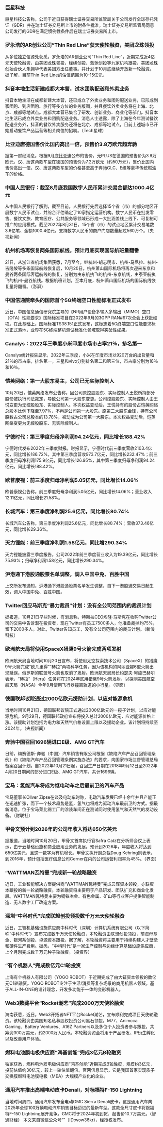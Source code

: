 ### 巨星科技
巨星科技公告称，公司于近日获得瑞士证券交易所监管局关于公司发行全球存托凭证（GDR）并在瑞士证券交易所上市的附条件批准，瑞士证券交易所监管局同意公司发行的GDR在满足惯例性条件后在瑞士证券交易所上市。
### 罗永浩的AR创业公司“Thin Red Line”获天使轮融资，美团龙珠领投
从多位独立信源处获悉，罗永浩的AR创业公司“Thin Red Line”，近期完成近4亿元天使轮融资，由美团龙珠领投，经纬创投、蓝驰创投等九家机构跟投，美团龙珠创始合伙人朱拥华代表美团方出任董事。并计划于10月底继续开放新一轮融资。据了解，目前Thin Red Line的估值范围为10-15亿元。
### 抖音本地生活新建成都大本营，试水团购配送和外卖业务
抖音本地生活在成都新建大本营，还已成立了外卖业务和团购配送业务，已形成到家团购、到店团购、旅行等多方位的业务版图，并且餐饮外卖业务将在上海、北京、成都等地试点。成都大本营已集合了研发、创新业务、商业化等部门。抖音本地生活已成立外卖业务和团购配送业务。消息人士透露，除了上海在今年测试餐饮配送业务外，抖音的餐饮外卖服务还将在北京、成都等地试点，目前上述城市已开始启动餐饮产品运营等相关岗位的招聘。（Tech星球）
### 比亚迪唐德国售价比国内高出一倍，预售价3.8万欧元超奔驰
据第一财经消息，根据9月底比亚迪公布的售价，元PLUS在德国的预售价为3.8万欧元，汉、唐这两款车型在德国的预售价为7.2万欧元（约50万元），售价比国内售价高出一倍。汉、唐这两款车型的价格甚至高于奔驰GLC、E级等豪华传统燃油车的价格。
### 中国人民银行：截至8月底我国数字人民币累计交易金额达1000.4亿元
从中国人民银行了解到，截至目前，人民银行先后选择15个省（市）的部分地区开展数字人民币试点，并综合评估确定了10家指定运营机构。数字人民币在批发零售、餐饮文旅、教育医疗、公共服务等领域已形成一大批涵盖线上线下、可复制可推广的应用模式。截至2022年8月31日，15个省（市）的试点地区累计交易笔数3.6亿笔、金额1000.4亿元，支持数字人民币的商户门店数量超过560万个。（央视新闻）
### 杭州机场再恢复两条国际航线，预计月底实现国际航班量翻番
21日，从浙江省机场集团获悉，7月至今，继杭州-胡志明市、杭州-马尼拉、杭州-吉隆坡等多条国际航线恢复后，10月20日，杭州萧山国际机场将再次迎来东京和曼谷两条国际客运航线的恢复，分别为由东航执飞的杭州-东京航线，由泰亚航执飞的杭州-曼谷航线。根据航班计划，至本月底，杭州萧山国际机场的国际航线恢复量将翻番。（澎湃）
### 中国信通院牵头的国际首个5G终端空口性能标准正式发布
近日，中国信息通信研究院主导的《NR用户设备多输入多输出（MIMO）空口（OTA）性能要求》国际标准项目在2022年9月的3GPP RAN#97次全会上获批结项。在此基础上，国际标准TS38.151正式发布，这标志着5G终端空口性能要求标准正式落地，业界在5G终端整机测试标准化领域取得突破性成果。
### Canalys：2022年三季度小米印度市场市占率21％，排名第一
Canalys统计报告显示，2022年三季度，小米在印度市场以920万台的出货量和21％的市占率，排名第一。三星和vivo分别排名第二和第三位，市占率分别为18％和16％。
### 恺英网络：第一大股东易主，公司已无实际控制人
10月20日，恺英网络发布公告称，因公司原控股股东、实际控制人王悦所持部分股份被执行司法裁定，导致公司第一大股东变更。公司控股股东、实际控制人由王悦变更为无控股股东、实际控制人。本次权益变动后，王悦持有的股份占恺英网络总股本比例下降至7.97%，不再是公司第一大股东。原第二大股东金锋，持有公司股数占公司总股本的13.78%，被动成为公司第一大股东。本次权益变动后，恺英网络变更为无控股股东、无实际控制人。
### 宁德时代：第三季度归母净利润94.24亿元，同比增长188.42%
宁德时代发布2022年三季度财报。财报显示，宁德时代前三季度营收2103.4亿元，同比增长186.72%，其中第三季度营收973.7亿元，同比增长232.47%；前三季度归母净利润175.9亿元，同比增长126.95%，其中第三季度归母净利润94.24亿元，同比增长188.42%。
### 欧普康视：前三季度归母净利润5.05亿元，同比增长14.06%
欧普康视公告称，前三季度归母净利润5.05亿元，同比增长14.06%；营业收入12.11亿元，同比增长21.58%。
### 长城汽车：第三季度净利润25.6亿元，同比增长80.74%
长城汽车公告称，第三季度净利润25.6亿元，同比增长80.74%；营收373.46亿元，同比增长29.36%。
### 天力锂能：前三季度净利润1.58亿元，同比增290.34%
天力锂能披露三季度报告，公司2022年前三季度营业收入为19.39亿元，同比增长75.93%；归母净利润1.58亿元，同比增长290.34%。
### 沪港通下港股通股票名单调整，调入中国中免、百胜中国
上交所发布通知，沪港通下港股通股票名单发生调整，自下一港股通交易日起生效，调入中国中免、百胜中国。
### Twitter回应马斯克“暴力裁员”计划：没有全公司范围内的裁员计划
据报道，10月21日早些时候，有消息称，特斯拉CEO埃隆·马斯克在收购Twitter公司的交易中告诉潜在投资者，现在Twitter有员工7500多人，他准备裁掉约75%，留下2000多人。对此，Twitter告知员工，没有全公司范围内的裁员计划。（新浪科技）
### 欧洲航天局将使用SpaceX猎鹰9号火箭完成两项发射
欧洲航天局当地时间10月20日宣布，将使用太空探索技术公司（SpaceX）的猎鹰9号火箭完成“欧几里得”“赫拉”两项科学任务，因为该机构的阿丽亚娜6型火箭出现延误，俄罗斯的联盟号火箭也取消了发射。欧洲航天局局长约瑟夫·阿施巴赫尔表示，“赫拉”（Hera）任务将在2024年底用猎鹰9号火箭发射，以探测美国航空航天局（NASA）今年9月使用飞行器撞离轨道的小行星。（界面）
### 德国联邦议院通过2000亿欧元援助计划，以应对能源危机
当地时间10月21日，德国联邦议院正式通过2000亿欧元的一揽子计划，以应对能源危机。9月29日，德国联邦政府宣布将投入总计2000亿欧元，应对能源价格上涨。该援助计划包括为电力和天然气价格设置上限以及援助企业。该计划将持续至2024年。（央视新闻）
### 奔驰中国召回1696辆进口E级、AMG GT汽车
日前，梅赛德斯-奔驰（中国）汽车销售有限公司根据《缺陷汽车产品召回管理条例》和《缺陷汽车产品召回管理条例实施办法》的要求，向国家市场监督管理总局备案召回计划。自2022年10月21日起，召回生产日期在2018年9月12日至2022年4月20日期间的部分进口E级、AMG GT汽车，共计1696辆。
### 宝马：氢能汽车将成为继电动车之后最前卫的汽车产品
宝马董事长Oliver Zipse在谈及电动车时称，电动汽车发展已经十余年并且产能正在迅速扩张，而下一个技术趋势是氢，氢气也将成为驱动汽车最前卫的方式。据最新消息，位于宝马莱比锡工厂的涂装车间正在测试同时使用氢气和天然气的发动设备。（财联社）
### 甲骨文预计到2026年的公司年收入将达650亿美元
据报道，当地时间10月20日，甲骨文首席执行官Safra Catz在分析师会议上表示，由于云基础设施和商业应用业务的发展，预计到2026年，年度收入将达到650亿美元，且这一数字为有机增长。甲骨文执行副总裁Doug Kehring则表示，到2016年，预计包括医疗信息公司Cerner在内的公司运营利润率为45%。（界面）
### “WATTMAN瓦特曼”完成新一轮战略融资
近日，工业智能解决方案提供商“WATTMAN瓦特曼”完成云晖资本领投，亦联资本跟投的新一轮战略融资。本轮融资将主要用于产品研发、团队扩充和商业化发展。WATTMAN瓦特曼主要为钢铁冶金、有色金属、矿山等行业客户提供智能制造、无人数字工厂改造方案。
### 深圳“中科时代”完成联想创投领投数千万元天使轮融资
近日，工智机基础设施供应商中科时代（深圳）计算机系统有限公司（以下简称“中科时代”）宣布完成数千万天使轮融资，本轮融资由联想创投领投，前海母基金、银河系创投、卓源资本跟投。据了解，本轮融资将主要用于持续构建人才壁垒和硬件生产费用。据悉，“中科时代”是一家生产控制与边缘计算基础设施供应商，上个月刚完成数千万元种子轮融资。（投资界）
### “有个机器人”完成数亿元C1轮投资
上海有个机器人有限公司（YOGO ROBOT）于近期完成了由大钲资本领投的数亿元C1轮融资。YOGO ROBOT专注于生活/消费等复杂场景的商用机器人领域，基于ALL-IN-ONE的设计理念，开发多功能于一体的变形机器人。
### Web3数藏平台“Rocket潮艺”完成2000万天使轮融资
海南获悉，近日，Web3开拓者NFT平台Rocket潮艺，宣布顺利完成项目天使轮融资。该轮融资由美国知名私募股权投资公司黑石领投，M77、Animoca Gaming、Battery Ventures、A16Z Partners以及多位个人投资者参与跟投，共筹资300万美元，约2000万人民币。本轮融资资金将用于产品研发、IP衍生孵化以及改善用户体验。
### 燃料电池膜电极供应商“鸿基创能”完成3亿元B轮融资
独家获悉，燃料电池膜电极供应商“鸿基创能”近期完成B轮融资，规模约3亿元，投前估值约30亿元，较上一轮估值翻倍。官网信息显示，它是我国首家实现质子交换膜燃料电池膜电极（MEA）大规模产业化的企业。
### 通用汽车推出高端电动皮卡Denali，对标福特F-150 Lightning
当地时间周四，通用汽车发布全电动GMC Sierra Denali皮卡，这是通用汽车向2025年全球100万辆电动汽车销售目标迈进的最新车型。这款全尺寸皮卡将跟福特F-150 Lightning展开竞争。GMC将于2024年初到货，起售价10.7万美元。（智通财经）
本文来自微信公众号“”（ID:wow36kr），经授权发布。
